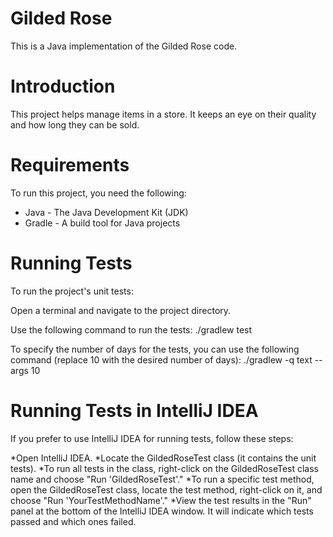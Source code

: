 # Gilded Rose
This is a Java implementation of the Gilded Rose code.

# Introduction
This project helps manage items in a store. It keeps an eye on their quality and how long they can be sold.

# Requirements
To run this project, you need the following:

* Java - The Java Development Kit (JDK)
* Gradle - A build tool for Java projects

# Running Tests
To run the project's unit tests:

Open a terminal and navigate to the project directory.

Use the following command to run the tests:
./gradlew test

To specify the number of days for the tests, you can use the following command (replace 10 with the desired number of days):
./gradlew -q text --args 10

# Running Tests in IntelliJ IDEA
If you prefer to use IntelliJ IDEA for running tests, follow these steps:

*Open IntelliJ IDEA.
*Locate the GildedRoseTest class (it contains the unit tests).
*To run all tests in the class, right-click on the GildedRoseTest class name and choose "Run 'GildedRoseTest'."
*To run a specific test method, open the GildedRoseTest class, locate the test method, right-click on it, and choose "Run 'YourTestMethodName'."
*View the test results in the "Run" panel at the bottom of the IntelliJ IDEA window. It will indicate which tests passed and which ones failed.

